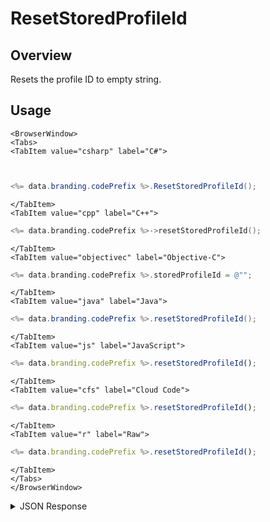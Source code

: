 # ResetStoredProfileId
## Overview
Resets the profile ID to empty string.

## Usage

```mdx-code-block
<BrowserWindow>
<Tabs>
<TabItem value="csharp" label="C#">
```

```csharp


<%= data.branding.codePrefix %>.ResetStoredProfileId();
```

```mdx-code-block
</TabItem>
<TabItem value="cpp" label="C++">
```

```cpp
<%= data.branding.codePrefix %>->resetStoredProfileId();
```

```mdx-code-block
</TabItem>
<TabItem value="objectivec" label="Objective-C">
```

```objectivec
<%= data.branding.codePrefix %>.storedProfileId = @"";
```

```mdx-code-block
</TabItem>
<TabItem value="java" label="Java">
```

```java
<%= data.branding.codePrefix %>.resetStoredProfileId();
```

```mdx-code-block
</TabItem>
<TabItem value="js" label="JavaScript">
```

```javascript
<%= data.branding.codePrefix %>.resetStoredProfileId();
```

```mdx-code-block
</TabItem>
<TabItem value="cfs" label="Cloud Code">
```

```javascript
<%= data.branding.codePrefix %>.resetStoredProfileId();
```

```mdx-code-block
</TabItem>
<TabItem value="r" label="Raw">
```

```javascript
<%= data.branding.codePrefix %>.resetStoredProfileId();
```

```mdx-code-block
</TabItem>
</Tabs>
</BrowserWindow>
```

<details>
<summary>JSON Response</summary>

```javascript
<%= data.branding.codePrefix %>.resetStoredProfileId();
```
</details>

